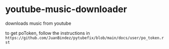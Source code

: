# youtube-music-downloader
downloads music from youtube

to get poToken, follow the instructions in `https://github.com/JuanBindez/pytubefix/blob/main/docs/user/po_token.rst`
